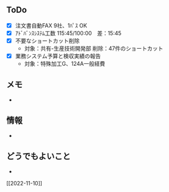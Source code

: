 ## ToDo
- [x] 注文書自動FAX 9社、1ﾊﾟｽ OK
- [x] ｱﾄﾞﾊﾞﾝｽｼｽﾃﾑ工数 115:45/100:00　差：15:45
- [x] 不要なショートカット削除
	- 対象：共有-生産技術開発部 削除：47件のショートカット
- [x] 業務システム予算と検収実績の報告
	- 対象：特殊加工G、124A一般経費


## メモ
- 


## 情報
- 


## どうでもよいこと
- 


[[2022-11-10]]

